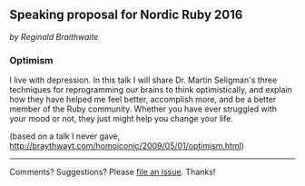 ## Speaking proposal for Nordic Ruby 2016

*by Reginald Braithwaite*

### Optimism

I live with depression. In this talk I will share Dr. Martin Seligman's three techniques for reprogramming our brains to think optimistically, and explain how they have helped me feel better, accomplish more, and be a better member of the Ruby community. Whether you have ever struggled with your mood or not, they just might help you change your life.

(based on a talk I never gave, http://braythwayt.com/homoiconic/2009/05/01/optimism.html)

---

Comments? Suggestions? Please [file an issue](https://github.com/raganwald/presentations/issues/new). Thanks!
